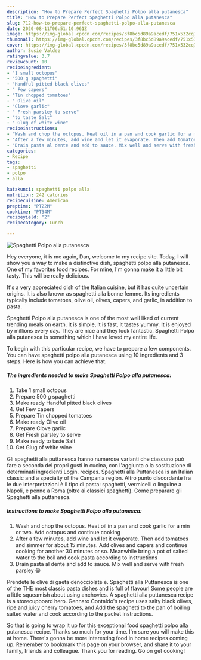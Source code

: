 ```yaml
---
description: "How to Prepare Perfect Spaghetti Polpo alla putanesca"
title: "How to Prepare Perfect Spaghetti Polpo alla putanesca"
slug: 712-how-to-prepare-perfect-spaghetti-polpo-alla-putanesca
date: 2020-08-11T06:51:10.961Z
image: https://img-global.cpcdn.com/recipes/3f8bc5d89a9acedf/751x532cq70/spaghetti-polpo-alla-putanesca-recipe-main-photo.jpg
thumbnail: https://img-global.cpcdn.com/recipes/3f8bc5d89a9acedf/751x532cq70/spaghetti-polpo-alla-putanesca-recipe-main-photo.jpg
cover: https://img-global.cpcdn.com/recipes/3f8bc5d89a9acedf/751x532cq70/spaghetti-polpo-alla-putanesca-recipe-main-photo.jpg
author: Susie Valdez
ratingvalue: 3.7
reviewcount: 10
recipeingredient:
- "1 small octopus"
- "500 g spaghetti"
- "Handful pitted black olives"
- " Few capers"
- "Tin chopped tomatoes"
- " Olive oil"
- "Clove garlic"
- " Fresh parsley to serve"
- "to taste Salt"
- " Glug of white wine"
recipeinstructions:
- "Wash and chop the octopus. Heat oil in a pan and cook garlic for a min or two. Add octopus and continue cooking"
- "After a few minutes, add wine and let it evaporate. Then add tomatoes and simmer for about 15 minutes. Add olives and capers and continue cooking for another 30 minutes or so. Meanwhile bring a pot of salted water to the boil and cook pasta according to instructions"
- "Drain pasta al dente and add to sauce. Mix well and serve with fresh parsley 😀"
categories:
- Recipe
tags:
- spaghetti
- polpo
- alla

katakunci: spaghetti polpo alla 
nutrition: 242 calories
recipecuisine: American
preptime: "PT22M"
cooktime: "PT34M"
recipeyield: "2"
recipecategory: Lunch

---
```



![Spaghetti Polpo alla putanesca](https://img-global.cpcdn.com/recipes/3f8bc5d89a9acedf/751x532cq70/spaghetti-polpo-alla-putanesca-recipe-main-photo.jpg)

Hey everyone, it is me again, Dan, welcome to my recipe site. Today, I will show you a way to make a distinctive dish, spaghetti polpo alla putanesca. One of my favorites food recipes. For mine, I'm gonna make it a little bit tasty. This will be really delicious.

It&#39;s a very appreciated dish of the Italian cuisine, but it has quite uncertain origins. It is also known as spaghetti alla bonne femme. Its ingredients typically include tomatoes, olive oil, olives, capers, and garlic, in addition to pasta.

Spaghetti Polpo alla putanesca is one of the most well liked of current trending meals on earth. It is simple, it is fast, it tastes yummy. It is enjoyed by millions every day. They are nice and they look fantastic. Spaghetti Polpo alla putanesca is something which I have loved my entire life.


To begin with this particular recipe, we have to prepare a few components. You can have spaghetti polpo alla putanesca using 10 ingredients and 3 steps. Here is how you can achieve that.

<!--inarticleads1-->

##### The ingredients needed to make Spaghetti Polpo alla putanesca:

1. Take 1 small octopus
1. Prepare 500 g spaghetti
1. Make ready Handful pitted black olives
1. Get  Few capers
1. Prepare Tin chopped tomatoes
1. Make ready  Olive oil
1. Prepare Clove garlic
1. Get  Fresh parsley to serve
1. Make ready to taste Salt
1. Get  Glug of white wine


Gli spaghetti alla puttanesca hanno numerose varianti che ciascuno può fare a seconda dei propri gusti in cucina, con l&#39;aggiunta o la sostituzione di determinati ingredienti Login. recipes. Spaghetti alla Puttanesca is an Italian classic and a specialty of the Campania region. Altro punto discordante fra le due interpretazioni è il tipo di pasta: spaghetti, vermicelli o linguine a Napoli, e penne a Roma (oltre ai classici spaghetti). Come preparare gli Spaghetti alla puttanesca. 

<!--inarticleads2-->

##### Instructions to make Spaghetti Polpo alla putanesca:

1. Wash and chop the octopus. Heat oil in a pan and cook garlic for a min or two. Add octopus and continue cooking
1. After a few minutes, add wine and let it evaporate. Then add tomatoes and simmer for about 15 minutes. Add olives and capers and continue cooking for another 30 minutes or so. Meanwhile bring a pot of salted water to the boil and cook pasta according to instructions
1. Drain pasta al dente and add to sauce. Mix well and serve with fresh parsley 😀


Prendete le olive di gaeta denocciolate e. Spaghetti alla Puttanesca is one of the THE most classic pasta dishes and is full of flavour! Some people are a little squeamish about using anchovies. A spaghetti alla puttanesca recipe is a storecupboard hero. Gennaro Contaldo&#39;s recipe uses salty black olives, ripe and juicy cherry tomatoes, and Add the spaghetti to the pan of boiling salted water and cook according to the packet instructions. 

So that is going to wrap it up for this exceptional food spaghetti polpo alla putanesca recipe. Thanks so much for your time. I'm sure you will make this at home. There's gonna be more interesting food in home recipes coming up. Remember to bookmark this page on your browser, and share it to your family, friends and colleague. Thank you for reading. Go on get cooking!
